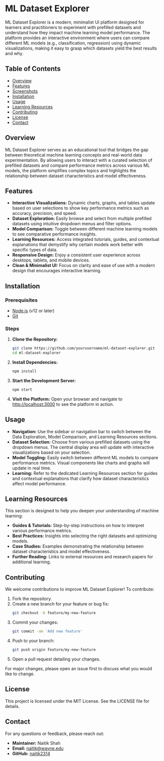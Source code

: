 # ML Dataset Explorer

ML Dataset Explorer is a modern, minimalist UI platform designed for learners and practitioners to experiment with prefilled datasets and understand how they impact machine learning model performance. The platform provides an interactive environment where users can compare different ML models (e.g., classification, regression) using dynamic visualizations, making it easy to grasp which datasets yield the best results and why.

## Table of Contents
- [Overview](#overview)
- [Features](#features)
- [Screenshots](#screenshots)
- [Installation](#installation)
- [Usage](#usage)
- [Learning Resources](#learning-resources)
- [Contributing](#contributing)
- [License](#license)
- [Contact](#contact)

## Overview
ML Dataset Explorer serves as an educational tool that bridges the gap between theoretical machine learning concepts and real-world data experimentation. By allowing users to interact with a curated selection of prefilled datasets and compare performance metrics across various ML models, the platform simplifies complex topics and highlights the relationship between dataset characteristics and model effectiveness.

## Features
- **Interactive Visualizations:** Dynamic charts, graphs, and tables update based on user selections to show key performance metrics such as accuracy, precision, and speed.
- **Dataset Exploration:** Easily browse and select from multiple prefilled datasets using intuitive dropdown menus and filter options.
- **Model Comparison:** Toggle between different machine learning models to see comparative performance insights.
- **Learning Resources:** Access integrated tutorials, guides, and contextual explanations that demystify why certain models work better with specific types of data.
- **Responsive Design:** Enjoy a consistent user experience across desktops, tablets, and mobile devices.
- **Clean & Minimalist UI:** Focus on clarity and ease of use with a modern design that encourages interactive learning.

## Installation

### Prerequisites
- [Node.js](https://nodejs.org/) (v12 or later)
- [Git](https://git-scm.com/)

### Steps
1. **Clone the Repository:**
   ```bash
   git clone https://github.com/yourusername/ml-dataset-explorer.git
   cd ml-dataset-explorer
   ```
2. **Install Dependencies:**
   ```bash
   npm install
   ```
3. **Start the Development Server:**
   ```bash
   npm start
   ```
4. **Visit the Platform:**
   Open your browser and navigate to [http://localhost:3000](http://localhost:3000) to see the platform in action.

## Usage

- **Navigation:** Use the sidebar or navigation bar to switch between the Data Exploration, Model Comparison, and Learning Resources sections.
- **Dataset Selection:** Choose from various prefilled datasets using the dropdown menus. The central display area will update with interactive visualizations based on your selection.
- **Model Toggling:** Easily switch between different ML models to compare performance metrics. Visual components like charts and graphs will update in real time.
- **Learning:** Refer to the dedicated Learning Resources section for guides and contextual explanations that clarify how dataset characteristics affect model performance.

## Learning Resources

This section is designed to help you deepen your understanding of machine learning:

- **Guides & Tutorials:** Step-by-step instructions on how to interpret various performance metrics.
- **Best Practices:** Insights into selecting the right datasets and optimizing models.
- **Case Studies:** Examples demonstrating the relationship between dataset characteristics and model effectiveness.
- **Further Reading:** Links to external resources and research papers for additional learning.

## Contributing

We welcome contributions to improve ML Dataset Explorer! To contribute:

1. Fork the repository.
2. Create a new branch for your feature or bug fix:
   ```bash
   git checkout -b feature/my-new-feature
   ```
3. Commit your changes:
   ```bash
   git commit -am 'Add new feature'
   ```
4. Push to your branch:
   ```bash
   git push origin feature/my-new-feature
   ```
5. Open a pull request detailing your changes.

For major changes, please open an issue first to discuss what you would like to change.

## License

This project is licensed under the MIT License. See the LICENSE file for details.

## Contact

For any questions or feedback, please reach out:

- **Maintainer:** Naitik Shah
- **Email:** naitik@wayne.edu
- **GitHub:** [naitik2314](https://github.com/naitik2314)